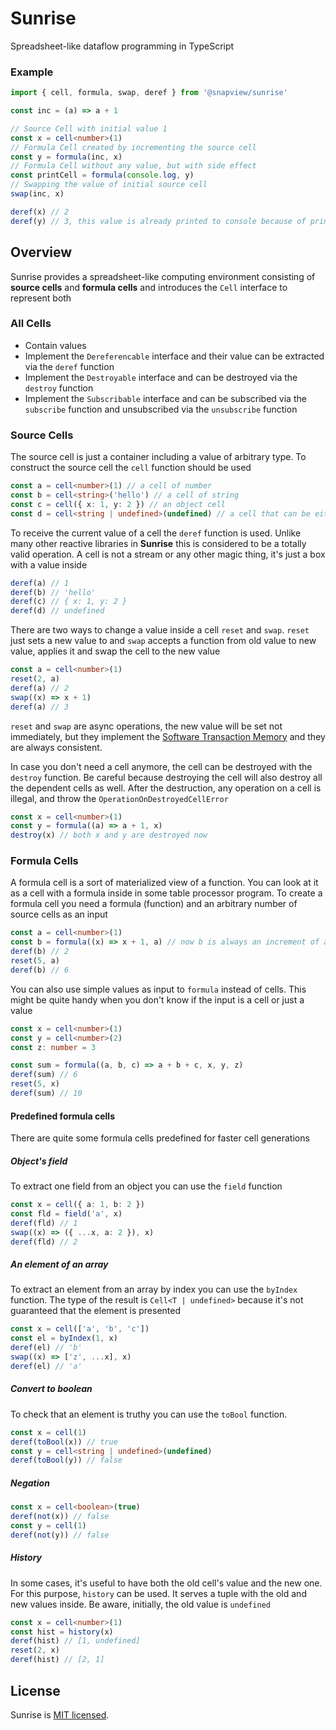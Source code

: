 # Sunrise

Spreadsheet-like dataflow programming in TypeScript

### Example

```typescript
import { cell, formula, swap, deref } from '@snapview/sunrise'

const inc = (a) => a + 1

// Source Cell with initial value 1
const x = cell<number>(1)
// Formula Cell created by incrementing the source cell
const y = formula(inc, x)
// Formula Cell without any value, but with side effect
const printCell = formula(console.log, y)
// Swapping the value of initial source cell
swap(inc, x)

deref(x) // 2
deref(y) // 3, this value is already printed to console because of printCell
```

## Overview

Sunrise provides a spreadsheet-like computing environment consisting
of **source cells** and **formula cells** and introduces the `Cell`
interface to represent both

### All Cells

-   Contain values
-   Implement the `Dereferencable` interface and their value can be extracted via the `deref` function
-   Implement the `Destroyable` interface and can be destroyed via the `destroy` function
-   Implement the `Subscribable` interface and can be subscribed via the `subscribe` function
    and unsubscribed via the `unsubscribe` function

### Source Cells

The source cell is just a container including a value of arbitrary type. To construct
the source cell the `cell` function should be used

```typescript
const a = cell<number>(1) // a cell of number
const b = cell<string>('hello') // a cell of string
const c = cell({ x: 1, y: 2 }) // an object cell
const d = cell<string | undefined>(undefined) // a cell that can be either string or undefined
```

To receive the current value of a cell the `deref` function is used. Unlike many other
reactive libraries in **Sunrise** this is considered to be a totally valid operation.
A cell is not a stream or any other magic thing, it's just a box with a value inside

```typescript
deref(a) // 1
deref(b) // 'hello'
deref(c) // { x: 1, y: 2 }
deref(d) // undefined
```

There are two ways to change a value inside a cell `reset` and `swap`. `reset` just
sets a new value to and `swap` accepts a function from old value to new value, applies
it and swap the cell to the new value

```typescript
const a = cell<number>(1)
reset(2, a)
deref(a) // 2
swap((x) => x + 1)
deref(a) // 3
```

`reset` and `swap` are async operations, the new value will be set not immediately, but
they implement the [Software Transaction Memory](https://en.wikipedia.org/wiki/Software_transactional_memory)
and they are always consistent.

In case you don't need a cell anymore, the cell can be destroyed with the `destroy` function.
Be careful because destroying the cell will also destroy all the dependent cells as well.
After the destruction, any operation on a cell is illegal, and throw the `OperationOnDestroyedCellError`

```typescript
const x = cell<number>(1)
const y = formula((a) => a + 1, x)
destroy(x) // both x and y are destroyed now
```

### Formula Cells

A formula cell is a sort of materialized view of a function. You can look at it as a cell with a formula inside in some table processor program. To create a formula cell
you need a formula (function) and an arbitrary number of source cells as an input

```typescript
const a = cell<number>(1)
const b = formula((x) => x + 1, a) // now b is always an increment of a
deref(b) // 2
reset(5, a)
deref(b) // 6
```

You can also use simple values as input to `formula` instead of cells. This might be
quite handy when you don't know if the input is a cell or just a value

```typescript
const x = cell<number>(1)
const y = cell<number>(2)
const z: number = 3

const sum = formula((a, b, c) => a + b + c, x, y, z)
deref(sum) // 6
reset(5, x)
deref(sum) // 10
```

#### Predefined formula cells

There are quite some formula cells predefined for faster cell generations

##### Object's field

To extract one field from an object you can use the `field` function

```typescript
const x = cell({ a: 1, b: 2 })
const fld = field('a', x)
deref(fld) // 1
swap((x) => ({ ...x, a: 2 }), x)
deref(fld) // 2
```

##### An element of an array

To extract an element from an array by index you can use the `byIndex` function.
The type of the result is `Cell<T | undefined>` because it's not guaranteed
that the element is presented

```typescript
const x = cell(['a', 'b', 'c'])
const el = byIndex(1, x)
deref(el) // 'b'
swap((x) => ['z', ...x], x)
deref(el) // 'a'
```

##### Convert to boolean

To check that an element is truthy you can use the `toBool` function.

```typescript
const x = cell(1)
deref(toBool(x)) // true
const y = cell<string | undefined>(undefined)
deref(toBool(y)) // false
```

##### Negation

```typescript
const x = cell<boolean>(true)
deref(not(x)) // false
const y = cell(1)
deref(not(y)) // false
```

##### History

In some cases, it's useful to have both the old cell's value and the new one.
For this purpose, `history` can be used. It serves a tuple with the old and new
values inside. Be aware, initially, the old value is `undefined`

```typescript
const x = cell<number>(1)
const hist = history(x)
deref(hist) // [1, undefined]
reset(2, x)
deref(hist) // [2, 1]
```

## License

Sunrise is [MIT licensed](./LICENSE).
